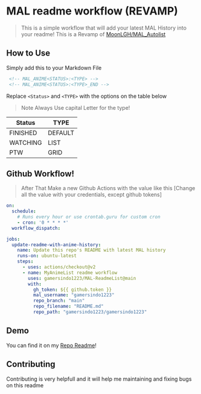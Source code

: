 # MAL readme workflow (REVAMP)

> This is a simple workflow that will add your latest MAL History into your readme! This is a Revamp of [MoonLGH/MAL_Autolist](https://github.com/MoonLGH/MAL_Autolist/)

## How to Use

Simply add this to your Markdown File

```html
 <!-- MAL_ANIME<STATUS>:<TYPE> -->
 <!-- MAL_ANIME<STATUS>:<TYPE>_END -->
```
Replace `<Status>` and  `<TYPE>` with the options on the table below
> Note Always Use capital Letter for the type!

| **Status** | **TYPE** |
|------------|----------|
| FINISHED   | DEFAULT  |
| WATCHING   | LIST     |
| PTW        | GRID     |
## Github Workflow!
>After That Make a new Github Actions with the value like this
[Change all the value with your credentials, except github tokens]

```yaml
on:
  schedule:
    # Runs every hour or use crontab.guru for custom cron
    - cron: '0 * * * *'
  workflow_dispatch:

jobs:
  update-readme-with-anime-history:
    name: Update this repo's README with latest MAL history
    runs-on: ubuntu-latest
    steps:
      - uses: actions/checkout@v2
      - name: MyAnimeList readme workflow
        uses: gamersindo1223/MAL-ReadmeList@main
        with:
          gh_token: ${{ github.token }}
          mal_username: "gamersindo1223"
          repo_branch: "main"
          repo_filename: "README.md"
          repo_path: "gamersindo1223/gamersindo1223"
```
## Demo
You can find it on my [Repo Readme](https://github.com/gamersindo1223/MAL-ReadmeList/tree/Testing-Purpose-(Do-not-Use))!

## Contributing

Contributing is very helpfull and it will help me maintaining and fixing bugs on this readme
